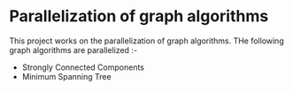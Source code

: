 # Parallelization of graph algorithms

This project works on the parallelization of graph algorithms. THe following graph algorithms are parallelized :-
- Strongly Connected Components
- Minimum Spanning Tree 